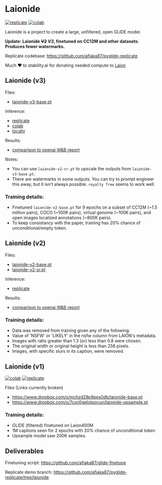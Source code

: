 # Laionide 
[![replicate](https://img.shields.io/badge/Replicate-visit%20replicate-lightgrey?style=flat)](https://replicate.com/afiaka87/laionide-v3) [![colab](https://colab.research.google.com/assets/colab-badge.svg)](https://colab.research.google.com/drive/1WUkAE6vpKeri2axo17ROwCvpPN8W6SIy?usp=sharing)

Laionide is a project to create a large, unfiltered, open GLIDE model.

**Update: Laionide ~~V2~~ _V3_, finetuned on CC12M and other datasets. Produces fewer watermarks.**

Replicate codebase: https://github.com/afiaka87/pyglide-replicate

Much ♥ to stability.ai for donating needed compute to [Laion](https://discord.gg/8pSACZJk)

## Laionide (v3)

Files:
- [laionide-v3-base.pt](https://github.com/afiaka87/laionide/releases/download/Checkpoints/laionide-v3-base.pt)

Inference:
- [replicate](https://replicate.com/afiaka87/laionide-v3)
- [colab](https://gist.github.com/afiaka87/8655b15c94bf0e80f586ce54cfe39ab5#file-laionide-v3-ipynb)
- [locally](https://github.com/afiaka87/pyglide)

Results:
- [comparison to openai W&B report](https://wandb.ai/afiaka87/laionide-v3-glide/reports/Laionide-Version-3-Benchmark--VmlldzoxNjE0MTE3)

Notes:
- You can use `laionide-v2-sr.pt` to upscale the outputs from `laionide-v3-base.pt`.
- There are watermarks in some outputs. You can try to prompt engineer this away, but it isn't always possible. `royalty free` seems to work well. 

### Training details:
- Finetuned `laionide-v2-base.pt` for 9 epochs on a subset of CC12M (~1.5 million pairs), COCO (~100K pairs), virtual genome (~100K pairs), and open images localized annotations (~800K pairs). 
- To keep consistancy with the paper, training has 20% chance of unconditional/empty token.

## Laionide (v2)

Files:
- [laionide-v2-base.pt](https://github.com/afiaka87/laionide/releases/download/Checkpoints/laionide-v2-base.pt)
- [laionide-v2-sr.pt](https://github.com/afiaka87/laionide/releases/download/Checkpoints/laionide-v2-sr.pt)

Inference:
- [replicate](https://replicate.com/afiaka87/laionide-v2)

Results:
- [comparison to openai W&B report](https://wandb.ai/afiaka87/glide_compare/reports/Finetuning-GLIDE-on-LAION-does-it-work---VmlldzoxNTg3MTkz)

### Training details:
- Data was removed from training given any of the following:
- Value of 'NSFW' or 'LIKELY' in the nsfw column from LAION's metadata.
- Images with ratio greater than 1.3 (or) less than 0.8 were chosen.
- The original width or original height is less than 256 pixels.
- Images, with specific slurs in its caption, were removed.


## Laionide (v1)
[![colab](https://colab.research.google.com/assets/colab-badge.svg)](https://gist.github.com/afiaka87/5f64e4de49b50554270a0a6ece243014#file-laionide-ipynb) [![replicate](https://img.shields.io/badge/Replicate-visit%20replicate-lightgrey?style=flat)](https://replicate.com/afiaka87/laionide)

Files (Links currently broken)
- https://www.dropbox.com/s/mchzd28p9ees0db/laionide-base.pt
- https://www.dropbox.com/s/7cxn0gelotpocun/laionide-upsample.pt

### Training details:

- GLIDE (filtered) finetuned on Laion400M 
- 1M captions seen for 2 epochs with 20% chance of unconditional token
- Upsample model saw 200K samples.

## Deliverables

Finetuning script: https://github.com/afiaka87/glide-finetune

Replicate demo branch: https://github.com/afiaka87/pyglide-replicate/tree/laionide
